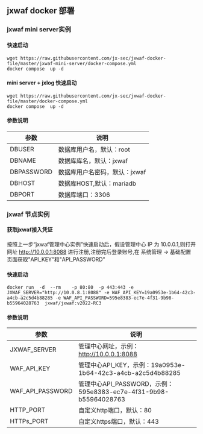 ## jxwaf docker 部署
### jxwaf mini server实例
#### 快速启动
```
wget https://raw.githubusercontent.com/jx-sec/jxwaf-docker-file/master/jxwaf-mini-server/docker-compose.yml
docker compose  up -d 
```
#### mini server + jxlog 快速启动
```
wget https://raw.githubusercontent.com/jx-sec/jxwaf-docker-file/master/docker-compose.yml
docker compose  up -d 
```
#### 参数说明
|  参数  | 说明 |
|  ----  | ----  |
| DBUSER | 数据库用户名，默认：root  |
|DBNAME  | 数据库库名，默认：jxwaf |
|DBPASSWORD| 数据库用户名密码，默认：jxwaf|
|DBHOST | 数据库HOST,默认：mariadb|
|DBPORT | 数据库端口：3306 | 

### jxwaf 节点实例
#### 获取jxwaf接入凭证
按照上一步“jxwaf管理中心实例”快速启动后，假设管理中心 IP 为 10.0.0.1,则打开网址 http://10.0.0.1:8088 进行注册,注册完后登录账号,在 系统管理 -> 基础配置 页面获取"API_KEY"和"API_PASSWORD"
#### 快速启动
```
docker run  -d  --rm    -p 80:80  -p 443:443 -e JXWAF_SERVER="http://10.0.8.1:8088" -e WAF_API_KEY=19a0953e-1b64-42c3-a4cb-a2c5d4b88285 -e WAF_API_PASSWORD=595e8383-ec7e-4f31-9b98-b55964028763  jxwaf/jxwaf:v2022-RC3
```
#### 参数说明
|  参数  | 说明 |
|  ----  | ----  |
|JXWAF_SERVER|管理中心网址，示例：http://10.0.0.1:8088|
|WAF_API_KEY|管理中心API_KEY，示例：19a0953e-1b64-42c3-a4cb-a2c5d4b88285|
|WAF_API_PASSWORD|管理中心API_PASSWORD，示例：595e8383-ec7e-4f31-9b98-b55964028763|
|  HTTP_PORT | 自定义http端口，默认：80 |
|  HTTPs_PORT | 自定义https端口，默认：443 |
